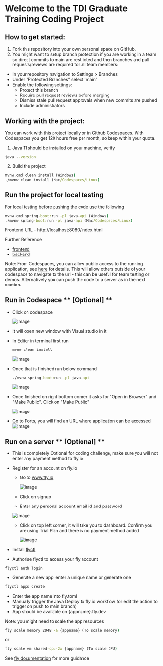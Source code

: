 # Welcome to the TDI Graduate Training Coding Project

## How to get started:

1. Fork this repository into your own personal space on GitHub.
2. You might want to setup branch protection if you are working in a team so direct commits to main are restricted and then branches and pull requests/reviews are required for all team members:
* In your repository navigation to Settings > Branches
* Under “Protected Branches” select 'main'
* Enable the following settings:
  * Protect this branch
  * Require pull request reviews before merging
  * Dismiss stale pull request approvals when new commits are pushed
  * Include administrators

## Working with the project:

You can work with this project locally or in Github Codespaces.  With Codespaces you get 120 hours free per month, so keep within your quota.

1. Java 11 should be installed on your machine, verify

```cmd
java --version
```

2. Build the project

```cmd
mvnw.cmd clean install (Windows)
./mvnw clean install (Mac/Codespaces/Linux)
```

##  Run the project for local testing
For local testing before pushing the code use the following

```cmd
mvnw.cmd spring-boot:run -pl java-api (Windows)
./mvnw spring-boot:run -pl java-api (Mac/Codespaces/Linux)
```
Frontend URL - http://localhost:8080/index.html 

Further Reference
* [frontend](./java-api/readme.md)
* [backend](./react-app/readme.md)

Note:
From Codespaces, you can allow public access to the running application, see [here](https://docs.github.com/en/codespaces/developing-in-codespaces/forwarding-ports-in-your-codespace) for details. This will allow others outside of your codespace to navigate to the url - this can be useful for team testing or demos.  Alternatively you can push the code to a server as in the next section.

## Run in Codespace ** [Optional] **

* Click on codespace
  
  ![image](https://github.com/soumitra-soundankar/arrakis_v2/assets/36617041/5faf5ec1-ea5a-43ff-8967-874ad1763d48)

  
* It will open new window with Visual studio in it

* In Editor in terminal first run
  
  ```cmd
  mvnw clean install
  ```
  ![image](https://github.com/stream2stream/arrakis_v2/assets/36617041/3796d45d-f303-4b2b-ad4c-9a1fc88dcf68)
  
* Once that is finished run below command
  
  ```cmd
  ./mvnw spring-boot:run -pl java-api
  ```
  ![image](https://github.com/stream2stream/arrakis_v2/assets/36617041/397e674a-3e3b-4868-b1bc-5ee84b40cc6a)

* Once finished on right bottom corner it asks for "Open in Browser" and "Make Public". Click on "Make Public"
  
  ![image](https://github.com/stream2stream/arrakis_v2/assets/36617041/b8fe7b3f-8ef9-47f0-af57-e3c03c0f4b88)
  
  
* Go to Ports, you will find an URL where application can be accessed
  ![image](https://github.com/stream2stream/arrakis_v2/assets/36617041/e9de9bdb-ae4d-4a89-a7cc-aeb80a4b486a)


## Run on a server ** [Optional] **
* This is completely Optional for coding challenge, make sure you will not enter any payment method to fly.io
* Register for an account on fly.io
  * Go to www.fly.io

    ![image](https://github.com/soumitra-soundankar/arrakis_v2/assets/36617041/6902c8dc-2ebc-4e36-940b-24910613634c)

    
  * Click on signup
  * Enter any personal account email id and password

  ![image](https://github.com/soumitra-soundankar/arrakis_v2/assets/36617041/acc2b7d8-9dce-451c-a16f-2f9c22433e5e)
  
  
  * Click on top left corner, it will take you to dashboard. Confirm you are using Trial Plan and there is no payment method added
    
    ![image](https://github.com/soumitra-soundankar/arrakis_v2/assets/36617041/a5f9bfcc-35d2-4447-b0d5-3bf2d3a09f94)
    
* Install [flyctl](https://fly.io/docs/hands-on/install-flyctl/)
  
* Authorise flyctl to access your fly account
```cmd
flyctl auth login
```
* Generate a new app, enter a unique name or generate one 
```cmd
flyctl apps create 
```
* Enter the app name into fly.toml
* Manually trigger the Java Deploy to fly.io workflow (or edit the action to trigger on push to main branch)
* App should be available on {appname}.fly.dev

Note:  you might need to scale the app resources
```cmd
fly scale memory 2048 -a {appname} (To scale memory)
```
or
```cmd
fly scale vm shared-cpu-2x {appname} (To scale CPU)
```
See [fly documentation](https://fly.io/docs/apps/scale-machine) for more guidance
